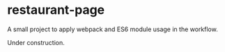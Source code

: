 # restaurant-page
A small project to apply webpack and ES6 module usage in the workflow.

Under construction.